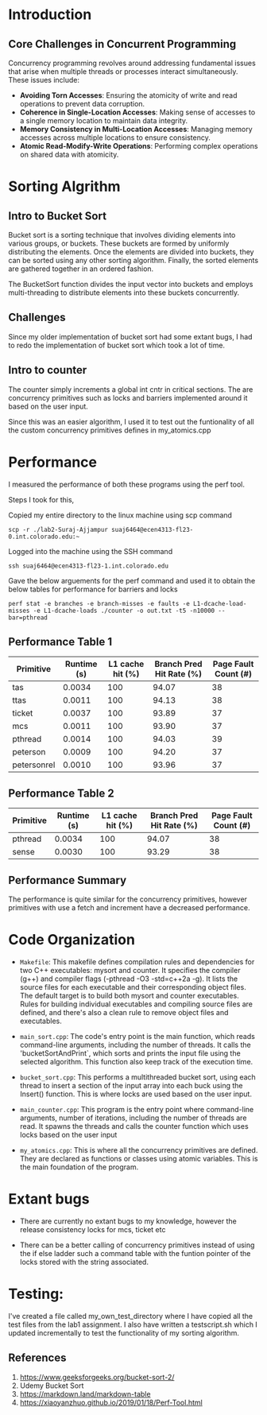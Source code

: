 # Introduction

## Core Challenges in Concurrent Programming

Concurrency programming revolves around addressing fundamental issues that arise when multiple threads or processes interact simultaneously. These issues include:

- **Avoiding Torn Accesses**: Ensuring the atomicity of write and read operations to prevent data corruption.
- **Coherence in Single-Location Accesses**: Making sense of accesses to a single memory location to maintain data integrity.
- **Memory Consistency in Multi-Location Accesses**: Managing memory accesses across multiple locations to ensure consistency.
- **Atomic Read-Modify-Write Operations**: Performing complex operations on shared data with atomicity.

# Sorting Algrithm

## Intro to Bucket Sort

Bucket sort is a sorting technique that involves dividing elements into various groups, or buckets. These buckets are formed by uniformly distributing the elements. Once the elements are divided into buckets, they can be sorted using any other sorting algorithm. Finally, the sorted elements are gathered together in an ordered fashion.

 The BucketSort function divides the input vector into buckets and employs multi-threading to distribute elements into these buckets concurrently.

## Challenges

Since my older implementation of bucket sort had some extant bugs, I had to redo the implementation of bucket sort which took a lot of time.

## Intro to counter

The counter simply increments a global int cntr in critical sections. The are concurrency primitives such as locks and barriers implemented around it based on the user input.

Since this was an easier algorithm, I used it to test out the funtionality of all the custom concurrency primitives defines in my_atomics.cpp


# Performance

I measured the performance of both these programs using the perf tool.

Steps I took for this, 

Copied my entire directory to the linux machine using scp command

```
scp -r ./lab2-Suraj-Ajjampur suaj6464@ecen4313-fl23-0.int.colorado.edu:~
```

Logged into the machine using the SSH command

```
ssh suaj6464@ecen4313-fl23-1.int.colorado.edu
```

Gave the below arguements for the perf command and used it to obtain the below tables for performance for barriers and locks

```
perf stat -e branches -e branch-misses -e faults -e L1-dcache-load-misses -e L1-dcache-loads ./counter -o out.txt -t5 -n10000 --bar=pthread
```

## Performance Table 1

| Primitive    | Runtime (s) | L1 cache hit (%) | Branch Pred Hit Rate (%) | Page Fault Count (#)|
|--------------|-------------|------------------|--------------------------|---------------------|
| tas              | 0.0034   | 100 | 94.07 | 38 |
| ttas           | 0.0011  | 100 | 94.13 | 38 |
| ticket           | 0.0037  | 100 | 93.89 | 37 |
| mcs           | 0.0011  | 100 | 93.90 | 37 |
| pthread           | 0.0014  | 100 | 94.03 | 39 |
| peterson           | 0.0009  | 100 | 94.20 | 37 |
| petersonrel           | 0.0010  | 100 | 93.96 | 37 |

## Performance Table 2

| Primitive    | Runtime (s) | L1 cache hit (%) | Branch Pred Hit Rate (%) | Page Fault Count (#)|
|--------------|-------------|------------------|--------------------------|---------------------|
| pthread              | 0.0034   | 100 | 94.07 | 38 |
| sense              | 0.0030   | 100 | 93.29 | 38 |

## Performance Summary

The performance is quite similar for the concurrency primitives, however primitives with use a fetch and increment have a decreased performance.


# Code Organization

- `Makefile`: This makefile defines compilation rules and dependencies for two C++ executables: mysort and counter. It specifies the compiler (g++) and compiler flags (-pthread -O3 -std=c++2a -g). It lists the source files for each executable and their corresponding object files. The default target is to build both mysort and counter executables. Rules for building individual executables and compiling source files are defined, and there's also a clean rule to remove object files and executables.

- `main_sort.cpp`: The code's entry point is the main function, which reads command-line arguments, including the number of threads. It calls the 'bucketSortAndPrint`, which sorts and prints the input file using the selected algorithm. This function also keep track of the execution time.

- `bucket_sort.cpp`: This performs a multithreaded bucket sort, using each thread to insert a section of the input array into each buck using the Insert() function. This is where locks are used based on the user input.

- `main_counter.cpp`: This program is the entry point where command-line arguments, number of iterations, including the number of threads are read. It spawns the threads and calls the counter function which uses locks based on the user input

- `my_atomics.cpp`: This is where all the concurrency primitives are defined. They are declared as functions or classes using atomic variables. This is the main foundation of the program.

# Extant bugs

- There are currently no extant bugs to my knowledge, however the release consistency locks for mcs, ticket etc

- There can be a better calling of concurrency primitives instead of using the if else ladder such a command table with the funtion pointer of the locks stored with the string associated.

# Testing:

I've created a file called my_own_test_directory where I have copied all the test files from the lab1 assignment.
I also have written a testscript.sh which I updated incrementally to test the functionality of my sorting algorithm.

## References

1. https://www.geeksforgeeks.org/bucket-sort-2/
2. Udemy Bucket Sort
3. https://markdown.land/markdown-table
4. https://xiaoyanzhuo.github.io/2019/01/18/Perf-Tool.html
